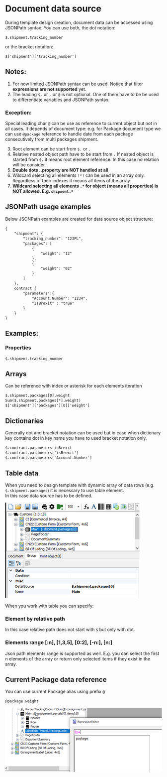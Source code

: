 # Document data source

During template design creation, document data can be accessed using JSONPath syntax. You can use both, the dot notation:

```code
$.shipment.tracking_number
```
or the bracket notation:

```code
$['shipment']['tracking_number']
```
## Notes:
1. For now limited JSONPath syntax can be used. Notice that filter **expressions are not supported** yet.
2. The leading `$.` or `.` or `@` is not optional. One of them have to be be used to differentiate variables and JSONPath syntax.
### Exception:
Special leading char `@` can be use as reference to current object but not in all cases. It depends of document type: e.g. for Package
document type we can use `@package` reference to handle date from each package consecutively from multi packages shipment.

3. Root element can be start from `$.` or `.`
4. Relative nested object path have to be start from `.`
If nested object is started from `$.` it means root element reference. In this case no relation will be consider.
5. **Double dots ..property are NOT handled at all**
6. Wildcard selecting all elements `[*]` can be used in an array only. Regardless of their indexes it means all items of the array.
7. **Wildcard selecting all elements `.*` for object (means all properties) is NOT allowed. E.g. `shipment.*`**

## JSONPath usage examples
Below JSONPath examples are created for data source object structure:
```code
{
	"shipment": {
		"tracking_number": "123PL",
		"packages": [
			{
				"weight": "12"
			},
			{
				"weight": "02"
			}
		]
	},
	contract {
	    "parameters":{
			"Account.Number": "1234",
			"IsBrexit" : "true"
		}
	}
}
```

## Examples:

### Properties

```code
$.shipment.tracking_number
```

## Arrays

Can be reference with index or asterisk for each elements iteration
```code
$.shipment.packages[0].weight
Sum($.shipment.packages[*].weight)
$['shipment']['packages'][0]['weight']
```

## Dictionaries

Generally dot and bracket notation can be used but in case when dictionary key contains dot in key name you have to used bracket notation only.
```code
$.contract.parameters.isBrexit
$.contract.parameters['isBrexit']
$.contract.parameters['Account.Number']
```

## Table data

When you need to design template with dynamic array of data rows (e.g. `$.shipment.packages`) it is necessary to use table element.  
In this case data source has to be defined.  

![Table data](./images/table-data-source.png)<p>
When you work with table you can specify:

### Element by relative path

In this case relative path does not start with `$` but only with dot.

### Elements range [:n], [1,3,5], [0:2], [-n:], [n:]

Json path elements range is supported as well. E.g. you can select the first n elements of the array or return only selected items if they exist in the array.

## Current Package data reference

You can use current Package alias using prefix `@`

```code
@package.weight
```

![](./images/package-alias.png)


